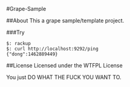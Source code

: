 #Grape-Sample

##About
 This a grape sample/template project.

###Try
~~~
$: rackup
$: curl http://localhost:9292/ping
{"dong":1462889449}

~~~


##License
Licensed under the WTFPL License

You just DO WHAT THE FUCK YOU WANT TO.
